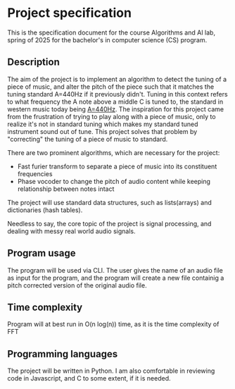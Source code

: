 # Project specification

This is the specification document for the course Algorithms and AI lab, spring of 2025 for the bachelor's in computer science (CS) program.


## Description

The aim of the project is to implement an algorithm to detect the tuning of a piece of music, and alter the pitch of the piece such that it matches the tuning standard A=440Hz if it previously didn't. Tuning in this context refers to what frequency the A note above a middle C is tuned to, the standard in western music today being [A=440Hz](https://en.wikipedia.org/wiki/A440_(pitch_standard)). The inspiration for this project came from the frustration of trying to play along with a piece of music, only to realize it's not in standard tuning which makes my standard tuned instrument sound out of tune. This project solves that problem by "correcting" the tuning of a piece of music to standard.

There are two prominent algorithms, which are necessary for the project:

- Fast furier transform to separate a piece of music into its constituent frequencies
- Phase vocoder to change the pitch of audio content while keeping relationship between notes intact

The project will use standard data structures, such as lists(arrays) and dictionaries (hash tables).

Needless to say, the core topic of the project is signal processing, and dealing with messy real world audio signals.

## Program usage

The program will be used via CLI. The user gives the name of an audio file as input for the program, and the program will create a new file containig a pitch corrected version of the original audio file.

## Time complexity

Program will at best run in O(n log(n)) time, as it is the time complexity of FFT

## Programming languages

The project will be written in Python. I am also comfortable in reviewing code in Javascript, and C to some extent, if it is needed.